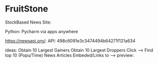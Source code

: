 # FruitStone
StockBased News Site: 

Python: Pycharm via apps anywhere


https://newsapi.org/: API: 498c6091e3c3474494b64271f121a634

ideas: 
  Obtain 10 Largest Gainers 
  Obtain 10 Largest Droppers
    Click -->
        Find top 10 (Popu/Time) News Articles
        Embeded/Links to --> preview: 
    
  
